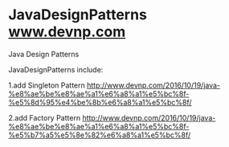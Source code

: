 # JavaDesignPatterns www.devnp.com
Java Design Patterns

JavaDesignPatterns include:
  
  1.add Singleton Pattern
  http://www.devnp.com/2016/10/19/java-%e8%ae%be%e8%ae%a1%e6%a8%a1%e5%bc%8f-%e5%8d%95%e4%be%8b%e6%a8%a1%e5%bc%8f/
  
  2.add Factory Pattern
  http://www.devnp.com/2016/10/19/java-%e8%ae%be%e8%ae%a1%e6%a8%a1%e5%bc%8f-%e5%b7%a5%e5%8e%82%e6%a8%a1%e5%bc%8f/

